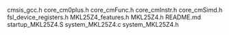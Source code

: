 cmsis_gcc.h
core_cm0plus.h
core_cmFunc.h
core_cmInstr.h
core_cmSimd.h
fsl_device_registers.h
MKL25Z4_features.h
MKL25Z4.h
README.md
startup_MKL25Z4.S
system_MKL25Z4.c
system_MKL25Z4.h

